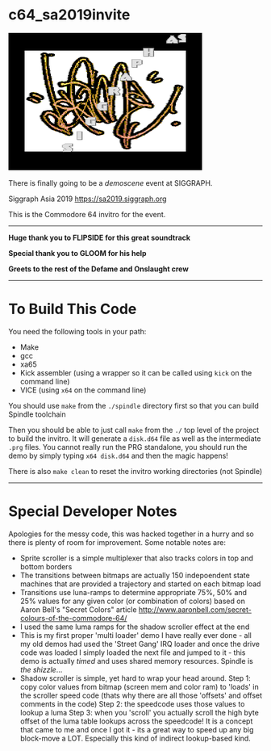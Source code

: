 # c64_sa2019invite

![Thumbnail](https://github.com/defame-demogroup/c64_sa2019invite/blob/master/original_assets/ezgif-1-fc4a913c87e6.gif?raw=true)

There is finally going to be a *demoscene* event at SIGGRAPH. 

Siggraph Asia 2019
https://sa2019.siggraph.org

This is the Commodore 64 invitro for the event.

---

**Huge thank you to FLIPSIDE for this great soundtrack**

**Special thank you to GLOOM for his help**

**Greets to the rest of the Defame and Onslaught crew**

---

# To Build This Code

You need the following tools in your path:
* Make
* gcc 
* xa65 
* Kick assembler (using a wrapper so it can be called using `kick` on the command line)
* VICE (using `x64` on the command line)


You should use `make` from the `./spindle` directory first so that you can build Spindle toolchain


Then you should be able to just call `make` from the `./` top level of the project to build the invitro. It will generate a `disk.d64` file as well as the intermediate `.prg` files. You cannot really run the PRG standalone, you should run the demo by simply typing `x64 disk.d64` and then the magic happens!

There is also `make clean` to reset the invitro working directories (not Spindle)

---

# Special Developer Notes

Apologies for the messy code, this was hacked together in a hurry and so there is plenty of room for improvement. Some notable notes are:

* Sprite scroller is a simple multiplexer that also tracks colors in top and bottom borders
* The transitions between bitmaps are actually 150 indepoendent state machines that are provided a trajectory and started on each bitmap load
* Transitions use luna-ramps to determine appropriate 75%, 50% and 25% values for any given color (or combination of colors) based on Aaron Bell's "Secret Colors" article http://www.aaronbell.com/secret-colours-of-the-commodore-64/
* I used the same luma ramps for the shadow scroller effect at the end
* This is my first proper 'multi loader' demo I have really ever done - all my old demos had used the 'Street Gang' IRQ loader and once the drive code was loaded I simply loaded the next file and jumped to it - this demo is actually _timed_ and uses shared memory resources. Spindle is _the shizzle_...
* Shadow scroller is simple, yet hard to wrap your head around. Step 1: copy color values from bitmap (screen mem and color ram) to 'loads' in the scroller speed code (thats why there are all those 'offsets' and offset comments in the code) Step 2: the speedcode uses those values to lookup a luma Step 3: when you 'scroll' you actually scroll the high byte offset of the luma table lookups across the speedcode! It is a concept that came to me and once I got it - its a great way to speed up any big block-move a LOT. Especially this kind of indirect lookup-based kind.

